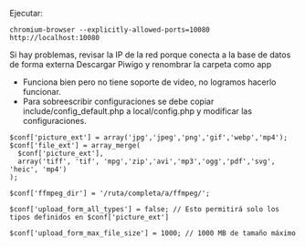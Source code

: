 Ejecutar:

```
chromium-browser --explicitly-allowed-ports=10080 http://localhost:10080
```

Si hay problemas, revisar la IP de la red porque conecta a la base de datos de forma externa
Descargar Piwigo y renombrar la carpeta como app

- Funciona bien pero no tiene soporte de video, no logramos hacerlo funcionar.
- Para sobreescribir configuraciones se debe copiar include/config_default.php a local/config.php y modificar las configuraciones.

```
$conf['picture_ext'] = array('jpg','jpeg','png','gif','webp','mp4');
$conf['file_ext'] = array_merge(
  $conf['picture_ext'],
  array('tiff', 'tif', 'mpg','zip','avi','mp3','ogg','pdf','svg', 'heic', 'mp4')
);
```

```
$conf['ffmpeg_dir'] = '/ruta/completa/a/ffmpeg/';
```

```
$conf['upload_form_all_types'] = false; // Esto permitirá solo los tipos definidos en $conf['picture_ext']
```

```
$conf['upload_form_max_file_size'] = 1000; // 1000 MB de tamaño máximo
```